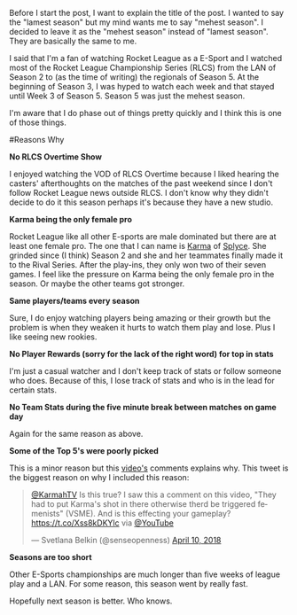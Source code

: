 <!--
.. title: RLCS 5 Season = Mehest Season
.. slug: rlcs-5-season-mehest-season
.. date: 2018-04-23 19:40:32 UTC-04:00
.. tags:
.. category: Off-topic 
.. link: 
.. description: 
.. type: text
-->
Before I start the post, I want to explain the title of the post. I wanted to say the "lamest season" but my mind wants me to say "mehest season". I decided to leave it as the "mehest season" instead of "lamest season".  They are basically the same to me.

I said that I'm a fan of watching Rocket League as a E-Sport and I watched most of the Rocket League Championship Series (RLCS) from the LAN of Season 2 to (as the time of writing) the regionals of Season 5. At the beginning of Season 3, I was hyped to watch each week and that stayed until Week 3 of Season 5. Season 5 was just the mehest season.

I'm aware that I do phase out of things pretty quickly and I think this is one of those things.

#Reasons Why

**No RLCS Overtime Show**

I enjoyed watching the VOD of RLCS Overtime because I liked hearing the casters' afterthoughts on the matches of the past weekend since I don't follow Rocket League news outside RLCS. I don't know why they didn't decide to do it this season perhaps it's because they have a new studio.

**Karma being the only female pro**

Rocket League like all other E-sports are male dominated but there are at least one female pro. The one that I can name is [Karma](https://twitter.com/KarmahTV) of [Splyce](https://splyce.gg/). She grinded since (I think) Season 2 and she and her teammates finally made it to the Rival Series. After the play-ins, they only won two of their seven games. I feel like the pressure on Karma being the only female pro in the season. Or maybe the other teams got stronger.

**Same players/teams every season**

Sure, I do enjoy watching players being amazing or their growth but the problem is when they weaken it hurts to watch them play and lose. Plus I like seeing new rookies.

**No Player Rewards (sorry for the lack of the right word) for top in stats**

I'm just a casual watcher and I don't keep track of stats or follow someone who does. Because of this, I lose track of stats and who is in the lead for certain stats.

**No Team Stats during the five minute break between matches on game day**

Again for the same reason as above.

**Some of the Top 5's were poorly picked**

This is a minor reason but this [video's](https://www.youtube.com/watch?v=dL59TL9r9rs) comments explains why. This tweet is the biggest reason on why I included this reason:

<blockquote class="twitter-tweet" data-lang="en"><p lang="en" dir="ltr"><a href="https://twitter.com/KarmahTV?ref_src=twsrc%5Etfw">@KarmahTV</a>  Is this true? I saw this a comment on this video, &quot;They had to put Karma&#39;s shot in there otherwise therd be triggered femenists&quot; (VSME). And is this effecting your gameplay? <a href="https://t.co/Xss8kDKYlc">https://t.co/Xss8kDKYlc</a> via <a href="https://twitter.com/YouTube?ref_src=twsrc%5Etfw">@YouTube</a></p>&mdash; Svetlana Belkin (@senseopenness) <a href="https://twitter.com/senseopenness/status/983638874613313537?ref_src=twsrc%5Etfw">April 10, 2018</a></blockquote>
<script async src="https://platform.twitter.com/widgets.js" charset="utf-8"></script>

**Seasons are too short**

Other E-Sports championships are much longer than five weeks of league play and a LAN. For some reason, this season went by really fast.

Hopefully next season is better.  Who knows.
